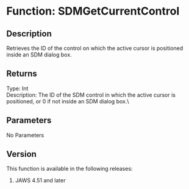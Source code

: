 # Function: SDMGetCurrentControl

## Description

Retrieves the ID of the control on which the active cursor is positioned
inside an SDM dialog box.

## Returns

Type: Int\
Description: The ID of the SDM control in which the active cursor is
positioned, or 0 if not inside an SDM dialog box.\

## Parameters

No Parameters

## Version

This function is available in the following releases:

1.  JAWS 4.51 and later
